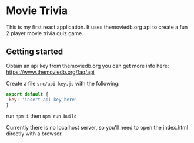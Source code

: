 # Movie Trivia

This is my first react application. It uses themoviedb.org api to create a fun 2 player movie trivia quiz game.

## Getting started
 Obtain an api key from themoviedb.org you can get more info here: https://www.themoviedb.org/faq/api 
 
 Create a file `src/api-key.js` with the following:
 ```js
export default {
  key: 'insert api key here'
}
 ```

run `npm i` then `npm run build`

Currently there is no localhost server, so you'll need to open the index.html directly with a browser.

